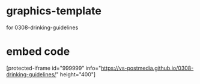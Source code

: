 # graphics-template
for 0308-drinking-guidelines

# embed code
[protected-iframe id="999999" info="https://vs-postmedia.github.io/0308-drinking-guidelines/" height="400"]
